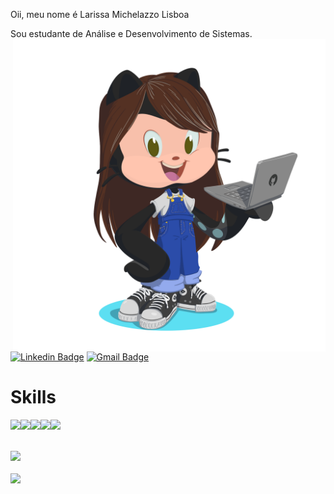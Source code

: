 <div>
<p>Oii, meu nome é Larissa Michelazzo Lisboa </p>
<p>Sou estudante de Análise e Desenvolvimento de Sistemas. <br><img style="width: 500px" align="right" src="octocat.png" /></p>


</div>

[![Linkedin Badge](https://img.shields.io/badge/-LinkedIn-blue?style=flat-square&logo=Linkedin&logoColor=white&link=https://www.linkedin.com/in/larissa-michelazzo/)](https://www.linkedin.com/in/larissa-michelazzo/) [![Gmail Badge](https://img.shields.io/badge/-Gmail-c14438?style=flat-square&logo=Gmail&logoColor=white&link=mailto:michelazzolarissa272@gmail.com)](mailto:michelazzolarissa272@gmail.com)

# Skills

<img src="https://img.shields.io/badge/java-%23ED8B00.svg?&style=for-the-badge&logo=java&logoColor=white"/><img src="https://img.shields.io/badge/javascript%20-%23323330.svg?&style=for-the-badge&logo=javascript&logoColor=%23F7DF1E"/><img src="https://img.shields.io/badge/html5%20-%23E34F26.svg?&style=for-the-badge&logo=html5&logoColor=white"/><img src="https://img.shields.io/badge/css3%20-%231572B6.svg?&style=for-the-badge&logo=css3&logoColor=white"/><img src="https://img.shields.io/badge/git%20-%23F05033.svg?&style=for-the-badge&logo=git&logoColor=white"/>
<br>
<br>
<div>
  <img height="165" src="https://github-readme-stats.vercel.app/api?username=lari987&show_icons=true&title_color=9400D3&icon_color=79ff97&text_color=9f9f9f&bg_color=151515" />
  <br><br>
  <img align="left" src="https://github-readme-stats.vercel.app/api/top-langs/?username=lari987&langs_count=6&layout=compact&title_color=fff&text_color=fff&bg_color=151515" />
</div>
